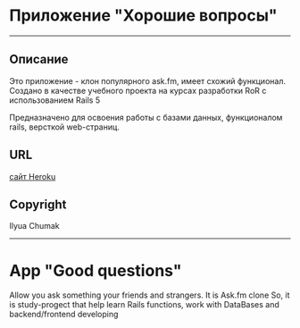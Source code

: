 # Приложение "Хорошие вопросы"

--------------------------------
## Описание
Это приложение - клон популярного ask.fm, имеет схожий функционал.
Создано в качестве учебного проекта на курсах разработки RoR с использованием Rails 5

Предназначено для освоения работы с базами данных, функционалом rails, версткой web-страниц.

## URL
[сайт Heroku](https://simpleask.herokuapp.com/)

## Сopyright

Ilyua Chumak

--------------------------------
# App "Good questions"

Allow you ask something your friends and strangers. 
It is Ask.fm clone
So, it is study-progect that help learn Rails functions, work with DataBases and backend/frontend developing
